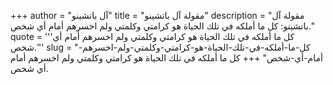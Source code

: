 +++
author = "آل باتشينو"
title = "مقولة آل باتشينو"
description = "مقولة آل باتشينو: كل ما أملكه في تلك الحياة هو كرامتي وكلمتي ولم اخسرهم أمام أي شخص."
quote = '''كل ما أملكه في تلك الحياة هو كرامتي وكلمتي ولم اخسرهم أمام أي شخص.'''
slug = "كل-ما-أملكه-في-تلك-الحياة-هو-كرامتي-وكلمتي-ولم-اخسرهم-أمام-أي-شخص"
+++
كل ما أملكه في تلك الحياة هو كرامتي وكلمتي ولم اخسرهم أمام أي شخص.
